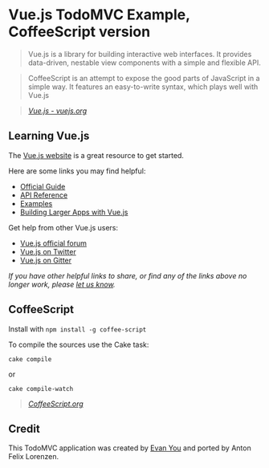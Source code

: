 # Vue.js TodoMVC Example, CoffeeScript version

> Vue.js is a library for building interactive web interfaces.
It provides data-driven, nestable view components with a simple and flexible API.

> CoffeeScript is an attempt to expose the good parts of JavaScript in a simple way.
> It features an easy-to-write syntax, which plays well with Vue.js

> _[Vue.js - vuejs.org](http://vuejs.org)_

## Learning Vue.js
The [Vue.js website](http://vuejs.org/) is a great resource to get started.

Here are some links you may find helpful:

* [Official Guide](http://vuejs.org/guide/)
* [API Reference](http://vuejs.org/api/)
* [Examples](http://vuejs.org/examples/)
* [Building Larger Apps with Vue.js](http://vuejs.org/guide/application.html)

Get help from other Vue.js users:

* [Vue.js official forum](http://forum.vuejs.org)
* [Vue.js on Twitter](https://twitter.com/vuejs)
* [Vue.js on Gitter](https://gitter.im/vuejs/vue)

_If you have other helpful links to share, or find any of the links above no longer work, please [let us know](https://github.com/tastejs/todomvc/issues)._

## CoffeeScript
Install with ```npm install -g coffee-script```

To compile the sources use the Cake task:
```
cake compile
```
or
```
cake compile-watch
```
> _[CoffeeScript.org](http://coffeescript.org/)_

## Credit

This TodoMVC application was created by [Evan You](http://evanyou.me) and ported by Anton Felix Lorenzen.
